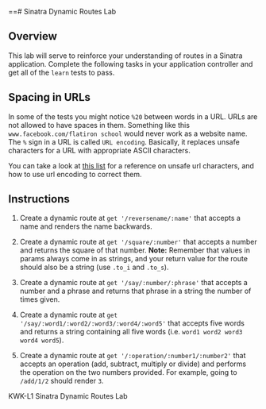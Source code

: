==# Sinatra Dynamic Routes Lab

## Overview

This lab will serve to reinforce your understanding of routes in a Sinatra
application. Complete the following tasks in your application controller and get
all of the `learn` tests to pass.

## Spacing in URLs

In some of the tests you might notice `%20` between words in a URL. URLs are not
allowed to have spaces in them. Something like this `www.facebook.com/flatiron
school` would never work as a website name. The `%` sign in a URL is called `URL
encoding`. Basically, it replaces unsafe characters for a URL with appropriate
ASCII characters.

You can take a look at [this
list](http://www.degraeve.com/reference/urlencoding.php) for a reference on
unsafe url characters, and how to use url encoding to correct them.

## Instructions

1. Create a dynamic route at `get '/reversename/:name'` that accepts a name and
renders the name backwards.

2. Create a dynamic route at `get '/square/:number'` that accepts a number and
returns the square of that number. **Note:** Remember that values in params
always come in as strings, and your return value for the route should also be a
string (use `.to_i` and `.to_s`).

3. Create a dynamic route at `get '/say/:number/:phrase'` that accepts a number
and a phrase and returns that phrase in a string the number of times given.

4. Create a dynamic route at `get '/say/:word1/:word2/:word3/:word4/:word5'`
that accepts five words and returns a string containing all five words  (i.e.
`word1 word2 word3 word4 word5`).

5. Create a dynamic route at `get '/:operation/:number1/:number2'` that accepts
an operation (add, subtract, multiply or divide) and performs the operation on
the two numbers provided. For example, going to `/add/1/2` should render `3`.

<p data-visibility='hidden'>KWK-L1 Sinatra Dynamic Routes Lab</p>

